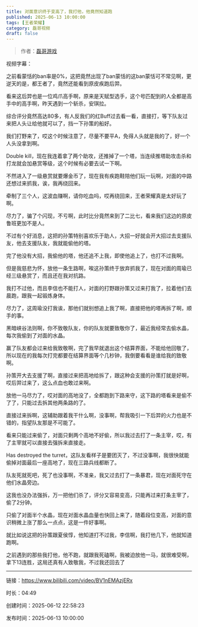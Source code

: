 ```yaml
---
title: 对面意识终于变高了，我打他，他竟然知道跑
published: 2025-06-13 10:00:00
tags: [王者荣耀]
category: 磊哥视频
draft: false
---
```



> 作者：[磊哥游戏](https://space.bilibili.com/268941858)

视频字幕：

之前看蒙恬的ban率是0%，这把竟然出现了ban蒙恬的这ban蒙恬可不常见啊，更逆天的是，都王者了，竟然还能看到原皮疾跑后羿。

看来这后羿也是一位鸡爪高手啊，原来是天赋型选手，这个号匹配到的人全都是高手中的高手啊，昨天遇到一个斩杀，安琪拉。

综合评分竟然高达80多，有人反我们的红Buff过去看一看，直接打，等下队友过来把人头让给他就可以了，挡一下孙策的船好。

我们打野来了，哎这个时候注意了，尽量不要平A，免得人头就是我的了，好一个人头没拿到啊。

Double kill，现在我连着拿了两个助攻，还推掉了一个塔，当连续推塔助攻击杀和打龙就会加悬赏等级，这个时候有必要去试一下啊。

不然进入了一级悬赏就要爆金币了，现在我有疾跑鞋陪他们玩一玩啊，对面的中路还想过来抓我，诶，我再绕回来。

牵制了三个人，这波血赚啊，请你吃血吗，哎再绕回来，王者荣耀真是太好玩了啊。

尽力了，骗了个闪现，不亏啊，此时比分竟然来到了二比七，看来我们这边的原皮鲁班更加不是人。

不过有个好消息，这把的孙策特别喜欢乐于助人，大招一好就会开大招过去支援队友，他去支援队友，我就能偷他的塔。

完了他没有大招，我偷他的塔，他还追不上我，即使他追上了，也打不过我啊。

但是我慈悲为怀，放他一条生路啊，唉这孙策终于放弃抓我了，现在对面的周瑜已经三级悬赏了，而且还在我对抗路。

我打不过他，而且李信也不能打人，对面的打野跟孙策又过来打我了，拉着他们去晨跑，跟我一起锻炼身体。

尽力了，这周瑜没打我诶，那他们就别想追上我了啊，直接把他的塔再拆了啊，顺手的事。

黑暗峡谷法则啊，你不致敬队友，你的队友就要致敬你了，最近我经常去偷水晶，每次我偷到了对面的水晶。

赢了队友都会过来给我致敬啊，完了我早就退出这个结算界面，不能给他回敬了，所以现在的我每次打完都要在结算界面等个几秒钟，我倒要看看是谁给我的致敬啊。

孙策开大去支援了啊，直接过来把高地给拆了，跟这种会支援的孙策打就是好啊，哎后羿过来了，这么点血也敢过来啊。

放他一马尽力了，哎对面的高地没了，全都跑到下路来守，这下路的塔看来是偷不了了，只能过去拆其他两条路的了。

直接过来拆啊，这辅助跟着我干什么啊，没事啊，帮我吸引一下后羿的火力也是不错的，指望队友那是不可能了。

看来只能过来偷了，对面只剩两个高地不好偷，所以我过去打了一条主宰，哎，有了主宰就可以直接去强拆来直接走。

Has destroyed the turret，这队友看样子是要团灭了，不过没事啊，我很快就能偷掉对面最后一座高地了，现在三路兵线都断了。

队友死就死吧，死了也没事啊，不准亲，我又过去打了一条暴君，现在对面死守在他们水晶旁边。

这我也没办法强拆，万一把他们杀了，评分又容易变高，只能再过来打条主宰了，偷了2分钟。

只偷了对面半个水晶，现在对面水晶血量也快回上来了，随着段位变高，对面的意识稍微上涨了那么一点点，这是一件好事啊。

就比如说这把的孙策跟夏侯惇，他知道打不过我，李信啊，我打他几下，他就知道跑啊。

之前遇到的那些我打他，他不跑，就跟我死磕啊，我被迫放他一马，就很难受啊，拿下13连胜，这局还真有人致敬我，不过我还回去了

---

链接：https://www.bilibili.com/video/BV1nEMAzjERx

时长：04:49

创建时间：2025-06-12 22:58:23

发布时间：2025-06-13 10:00:00
